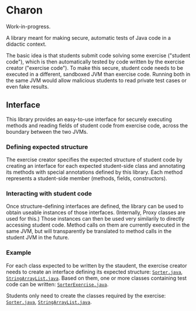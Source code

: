 # Charon

Work-in-progress.

A library meant for making secure, automatic tests of Java code in a didactic context.

The basic idea is that students submit code solving some exercise ("student code"),
which is then automatically tested by code written by the exercise creator ("exercise code").
To make this secure, student code needs to be executed in a different, sandboxed JVM than exercise code.
Running both in the same JVM would allow malicious students to
read private test cases or even fake results.

## Interface

This library provides an easy-to-use interface for securely executing methods and reading fields
of student code from exercise code, across the boundary between the two JVMs.

### Defining expected structure

The exercise creator specifies the expected structure of student code
by creating an interface for each expected student-side class
and annotating its methods with special annotations defined by this library.
Each method represents a student-side member (methods, fields, constructors).

### Interacting with student code

Once structure-defining interfaces are defined,
the library can be used to obtain useable instances of those interfaces.
(Internally, Proxy classes are used for this.)
Those instances can then be used very similarily to directly accessing student code.
Method calls on them are currently executed in the same JVM,
but will transparently be translated to method calls in the student JVM in the future.

### Example

For each class expected to be written by the staudent, the exercise creator needs to create an interface defining its expected structure: [`Sorter.java`](examples/sorter/exercise/src/sorter/Sorter.java), [`StringArrayList.java`](examples/sorter/exercise/src/sorter/StringArrayList.java).
Based on them, one or more classes containing test code can be written: [`SorterExercise.java`](examples/sorter/exercise/src/sorter/SorterExercise.java).

Students only need to create the classes required by the exercise: [`Sorter.java`](examples/sorter/student/src/sorter/Sorter.java), [`StringArrayList.java`](examples/sorter/student/src/sorter/StringArrayList.java).
